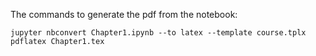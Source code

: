 The commands to generate the pdf from the notebook:

    jupyter nbconvert Chapter1.ipynb --to latex --template course.tplx
    pdflatex Chapter1.tex